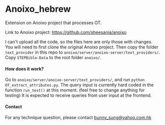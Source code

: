 # Anoixo_hebrew
Extension on Anoixo project that processes OT.

Link to Anoixo project: https://github.com/sheesania/anoixo

I can't upload all the code, so the files here are only those with changes.
You will need to first clone the original Anoixo project. 
Then copy the folder `text_provider` in this repo to `anoixo/server/anoixo-server/text_providers/`. Copy `STEPBible-Data` to the root folder `anoixo/`.

#### How does it work?
Go to `anoixo/server/anoixo-server/text_providers/`, and run `python OT_extract_attributes.py`. 
The query input is currently hard coded in the function `run_test()` at this moment. (feel free to change anything for testing)
It is expected to receive queries from user input at the frontend.

#### Contact
For any technique question, please contact bunny_sung@yahoo.com.hk
